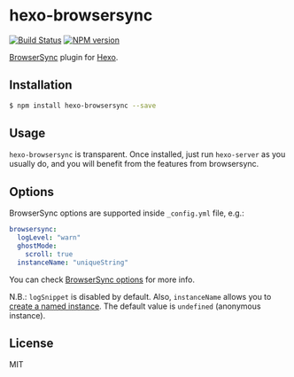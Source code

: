 # hexo-browsersync

[![Build Status](https://travis-ci.org/hexojs/hexo-browsersync.svg?branch=master)](https://travis-ci.org/hexojs/hexo-browsersync)  [![NPM version](https://badge.fury.io/js/hexo-browsersync.svg)](https://badge.fury.io/js/hexo-browsersync) 

[BrowserSync] plugin for [Hexo].

## Installation

``` bash
$ npm install hexo-browsersync --save
```

## Usage

`hexo-browsersync` is transparent. Once installed, just run `hexo-server` as you usually do, and you will benefit from the features from browsersync.

## Options

BrowserSync options are supported inside `_config.yml` file, e.g.:

````yaml
browsersync:
  logLevel: "warn"
  ghostMode:
    scroll: true
  instanceName: "uniqueString"
````

You can check [BrowserSync options](http://www.browsersync.io/docs/options/) for more info. 

N.B.: `logSnippet` is disabled by default. Also, `instanceName` allows you to [create a named instance](https://www.browsersync.io/docs/api#api-create). The default value is `undefined` (anonymous instance).

## License

MIT

[BrowserSync]: http://www.browsersync.io/
[Hexo]: http://hexo.io/
